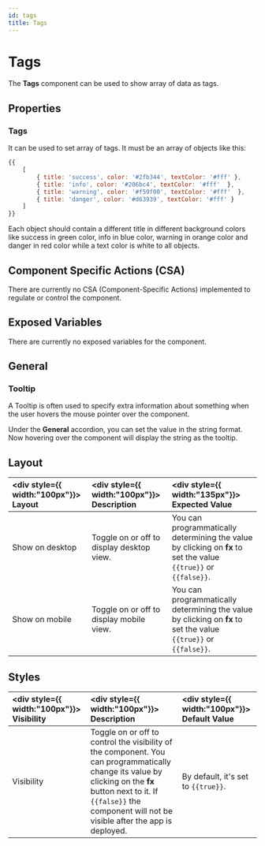 ```yaml
---
id: tags
title: Tags
---
```

# Tags

The **Tags** component can be used to show array of data as tags.

<div style={{paddingTop:'24px'}}>

## Properties

### Tags

It can be used to set array of tags. It must be an array of objects like this:

```js
{{ 
    [ 
		{ title: 'success', color: '#2fb344', textColor: '#fff' }, 
		{ title: 'info', color: '#206bc4', textColor: '#fff'  }, 
		{ title: 'warning', color: '#f59f00', textColor: '#fff'  }, 
		{ title: 'danger', color: '#d63939', textColor: '#fff' } 
    ] 
}}
```

Each object should contain a different title in different background colors like success in green color, info in blue color, warning in orange color and danger in red color while a text color is white to all objects.

</div>

<div style={{paddingTop:'24px'}}>

## Component Specific Actions (CSA)

There are currently no CSA (Component-Specific Actions) implemented to regulate or control the component.

</div>

<div style={{paddingTop:'24px'}}>

## Exposed Variables

There are currently no exposed variables for the component.

</div>

<div style={{paddingTop:'24px'}}>

## General
### Tooltip

A Tooltip is often used to specify extra information about something when the user hovers the mouse pointer over the component.

Under the <b>General</b> accordion, you can set the value in the string format. Now hovering over the component will display the string as the tooltip.

</div>

<div style={{paddingTop:'24px'}}>

## Layout

| <div style={{ width:"100px"}}> Layout </div> | <div style={{ width:"100px"}}> Description </div> | <div style={{ width:"135px"}}> Expected Value </div> |
|:--------------- |:----------------------------------------- | :------------------------------------------------------------------------------------------------------------- |
| Show on desktop | Toggle on or off to display desktop view. | You can programmatically determining the value by clicking on **fx** to set the value `{{true}}` or `{{false}}`. |
| Show on mobile  | Toggle on or off to display mobile view.  | You can programmatically determining the value by clicking on **fx** to set the value `{{true}}` or `{{false}}`. |

</div>

<div style={{paddingTop:'24px'}}>

## Styles

| <div style={{ width:"100px"}}> Visibility </div> | <div style={{ width:"100px"}}> Description </div> | <div style={{ width:"100px"}}> Default Value </div> |
|:----------- |:----------- |:---------- |
| Visibility | Toggle on or off to control the visibility of the component. You can programmatically change its value by clicking on the **fx** button next to it. If `{{false}}` the component will not be visible after the app is deployed. | By default, it's set to `{{true}}`. |

</div>
